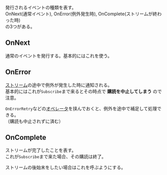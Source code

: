 発行されるイベントの種類を表す。  
OnNext(通常イベント), OnError(例外発生時), OnComplete(ストリームが終わった時)  
の3つがある。

## OnNext
通常のイベントを発行する。基本的にはこれを使う。  

## OnError
[ストリーム](Unity/UniRx/ストリーム.md)の途中で例外が発生した時に通知される。  
基本的にはこれが`Subscribe`まで来るとその時点で **購読を中止してしまう** ので注意。

`OnErrorRetry`などの[オペレータ](Unity/UniRx/オペレータ.md)を挟んでおくと、例外を途中で補足して処理できる。  
（購読も中止されずに済む）

## OnComplete
ストリームが完了したことを表す。  
これが`Subscribe`まで来た場合、その購読は終了。

ストリームの後始末をしたい場合はこれを呼ぶようにする。